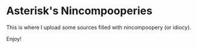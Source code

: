 # Asterisk's Nincompooperies

This is where I upload some sources filled with nincompoopery (or idiocy).

Enjoy!
